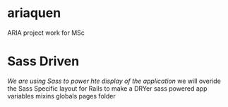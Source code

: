 ariaquen
========

ARIA project work for MSc


Sass Driven
==================

*We are using Sass to power hte display of the application*
we will overide the Sass Specific layout for Rails to make a DRYer sass powered app
variables
mixins
globals
pages folder
